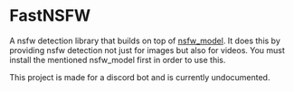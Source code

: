 # FastNSFW
A nsfw detection library that builds on top of [nsfw_model](https://github.com/GantMan/nsfw_model). It does this by providing nsfw detection not just for images but also for videos. You must install the mentioned nsfw_model first in order to use this.

This project is made for a discord bot and is currently undocumented.
